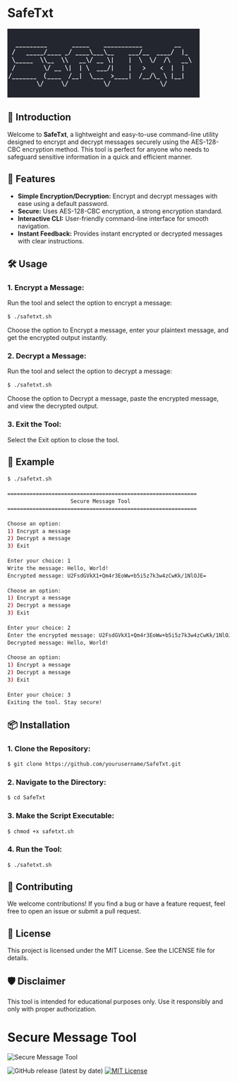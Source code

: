 
# SafeTxt

![SafeTxt](img/banner.png)

## 🚀 Introduction

Welcome to **SafeTxt**, a lightweight and easy-to-use command-line utility designed to encrypt and decrypt messages securely using the AES-128-CBC encryption method. This tool is perfect for anyone who needs to safeguard sensitive information in a quick and efficient manner.

## 🔐 Features

- **Simple Encryption/Decryption:** Encrypt and decrypt messages with ease using a default password.
- **Secure:** Uses AES-128-CBC encryption, a strong encryption standard.
- **Interactive CLI:** User-friendly command-line interface for smooth navigation.
- **Instant Feedback:** Provides instant encrypted or decrypted messages with clear instructions.

## 🛠️ Usage

### 1. **Encrypt a Message:**

Run the tool and select the option to encrypt a message:

```bash
$ ./safetxt.sh
```
Choose the option to Encrypt a message, enter your plaintext message, and get the encrypted output instantly.

### 2. **Decrypt a Message:**

Run the tool and select the option to decrypt a message:

```bash
$ ./safetxt.sh
```
Choose the option to Decrypt a message, paste the encrypted message, and view the decrypted output.
### 3. **Exit the Tool:**

Select the Exit option to close the tool.

## 📖 Example

```bash
$ ./safetxt.sh

============================================================
                    Secure Message Tool                     
============================================================

Choose an option:
1) Encrypt a message
2) Decrypt a message
3) Exit

Enter your choice: 1
Write the message: Hello, World!
Encrypted message: U2FsdGVkX1+Qm4r3EoWw+b5i5z7k3w4zCwKk/1NlOJE=

Choose an option:
1) Encrypt a message
2) Decrypt a message
3) Exit

Enter your choice: 2
Enter the encrypted message: U2FsdGVkX1+Qm4r3EoWw+b5i5z7k3w4zCwKk/1NlOJE=
Decrypted message: Hello, World!

Choose an option:
1) Encrypt a message
2) Decrypt a message
3) Exit

Enter your choice: 3
Exiting the tool. Stay secure!
```

## 📦 Installation

 ### 1. **Clone the Repository:**

 ```bash
 $ git clone https://github.com/yourusername/SafeTxt.git
```
### 2. **Navigate to the Directory:**

```bash
$ cd SafeTxt
```
### 3. **Make the Script Executable:**

```bash
$ chmod +x safetxt.sh
```

### 4. **Run the Tool:**
```bash
$ ./safetxt.sh
```

## 🌟 Contributing

We welcome contributions! If you find a bug or have a feature request, feel free to open an issue or submit a pull request.

## 📄 License

This project is licensed under the MIT License. See the LICENSE file for details.

## 🛡️ Disclaimer

This tool is intended for educational purposes only. Use it responsibly and only with proper authorization.


# Secure Message Tool

![Secure Message Tool](https://your-image-url.com/banner.png)

![GitHub release (latest by date)](https://img.shields.io/github/v/release/yourusername/secure-message-tool)
[![MIT License](https://img.shields.io/badge/License-MIT-green.svg)](https://choosealicense.com/licenses/mit/)




